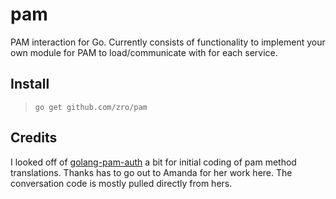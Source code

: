 # pam

PAM interaction for Go.  Currently consists of functionality to implement your own module
for PAM to load/communicate with for each service.

## Install

> `go get github.com/zro/pam`

## Credits

I looked off of [golang-pam-auth](https://github.com/AmandaCameron/golang-pam-auth) a bit for
initial coding of pam method translations.  Thanks has to go out to Amanda for her work here.
The conversation code is mostly pulled directly from hers.
